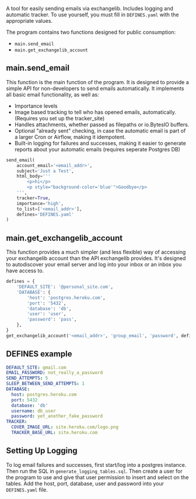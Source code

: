 A tool for easily sending emails via exchangelib. Includes logging and automatic tracker. To use yourself, you must fill in `DEFINES.yaml` with the appropriate values.

The program contains two functions designed for public consumption:
* `main.send_email`
* `main.get_exchangelib_account`

## main.send_email
This function is the main function of the program. It is designed to provide a simple API for non-developers to send emails automatically. It implements all basic email functionality, as well as:
* Importance levels
* Image based tracking to tell who has opened emails, automatically. (Requires you set up the tracker_site)
* Handles attachments, whether passed as filepaths or io.BytesIO buffers. 
* Optional "already sent" checking, in case the automatic email is part of a larger Cron or Airflow, making it idempotent.
* Built-in logging for failures and successes, making it easier to generate reports about your automatic emails (requires seperate Postgres DB)

```python
send_email(
    account_email='<email_addr>',
    subject='Just a Test',
    html_body='''
        <p>hi</p>
        <p style="background-color='blue'">Goodbye</p>
    ''',
    tracker=True,
    importance='high',
    to_list=['<email_addr>'],
    defines='DEFINES.yaml'
)
```

## main.get_exchangelib_account
This function provides a much simpler (and less flexible) way of accessing your exchangelib account than the API exchangelib provides. It's designed to autodiscover your email server and log into your inbox or an inbox you have access to.

```python
defines = {
    'DEFAULT_SITE': '@personal_site.com',
    'DATABASE': {
        'host': 'postgres.heroku.com',
        'port': '5432',
        'database': 'db',
        'user': 'user',
        'password': 'pass',
    },
}
get_exchangelib_account('<email_addr>', 'group_email', 'password', defines)
```

## DEFINES example
```yaml
DEFAULT_SITE: gmail.com
EMAIL_PASSWORD: not_really_a_password
SEND_ATTEMPTS: 5
SLEEP_BETWEEN_SEND_ATTEMPTS: 1
DATABASE:
  host: postgres.heroku.com
  port: 5432
  database: 'db'
  username: db_user
  password: yet_another_fake_password
TRACKER:
  COVER_IMAGE_URL: site.heroku.com/logo.png
  TRACKER_BASE_URL: site.heroku.com
```

## Setting Up Logging
To log email failures and successes, first start/log into a postgres instance. Then run the SQL in `generate_logging_tables.sql`.
Then create a user for the program to use and give that user permission to insert and select on the tables.
Add the host, port, database, user and password into your `DEFINES.yaml` file.
